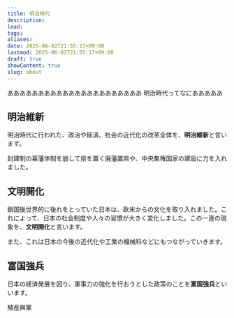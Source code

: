 ```yaml
---
title: 明治時代
description: 
lead: 
tags: 
aliases: 
date: 2025-06-02T21:55:17+09:00
lastmod: 2025-06-02T21:55:17+09:00
draft: true
showContent: true
slug: about
---
```

ああああああああああああああああああああああ
明治時代ってなにあああああ

## 明治維新
明治時代に行われた、政治や経済、社会の近代化の改革全体を、**明治維新**と言います。

封建制の幕藩体制を崩して県を置く廃藩置県や、中央集権国家の建設に力を入れました。

## 文明開化
鎖国後世界的に後れをとっていた日本は、欧米からの文化を取り入れました。これによって、日本の社会制度や人々の習慣が大きく変化しました。この一連の現象を、**文明開化**と言います。

また、これは日本の今後の近代化や工業の機械科などにもつながっていきます。

## 富国強兵
日本の経済発展を図り、軍事力の強化を行おうとした政策のことを**富国強兵**といいます。

殖産興業